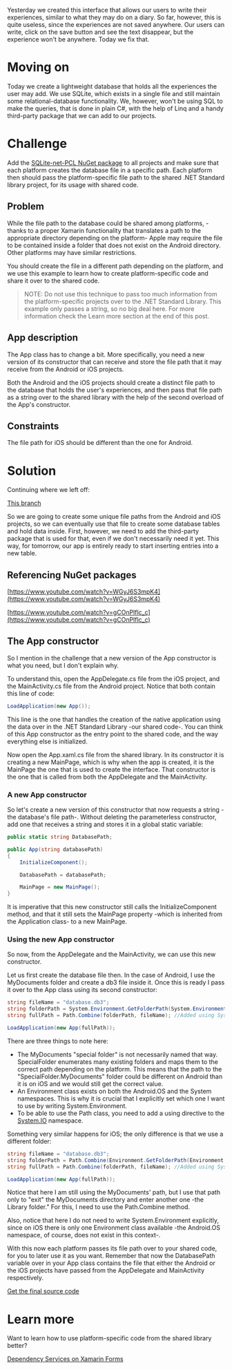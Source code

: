 Yesterday we created this interface that allows our users to write their experiences, similar to what they may do on a diary. So far, however, this is quite useless, since the experiences are not saved anywhere. Our users can write, click on the save button and see the text disappear, but the experience won't be anywhere. Today we fix that.

# Moving on

Today we create a lightweight database that holds all the experiences the user may add. We use SQLite, which exists in a single file and still maintain some relational-database functionality. We, however, won't be using SQL to make the queries, that is done in plain C#, with the help of Linq and a handy third-party package that we can add to our projects.

# Challenge

Add the [SQLite-net-PCL NuGet package](https://github.com/praeclarum/sqlite-net) to all projects and make sure that each platform creates the database file in a specific path. Each platform then should pass the platform-specific file path to the shared .NET Standard library project, for its usage with shared code.

## Problem

While the file path to the database could be shared among platforms, -thanks to a proper Xamarin functionality that translates a path to the appropriate directory depending on the platform- Apple may require the file to be contained inside a folder that does not exist on the Android directory. Other platforms may have similar restrictions.

You should create the file in a different path depending on the platform, and we use this example to learn how to create platform-specific code and share it over to the shared code.

> NOTE: Do not use this technique to pass too much information from the platform-specific projects over to the .NET Standard Library. This example only passes a string, so no big deal here. For more information check the Learn more section at the end of this post.

## App description

The App class has to change a bit. More specifically, you need a new version of its constructor that can receive and store the file path that it may receive from the Android or iOS projects.

Both the Android and the iOS projects should create a distinct file path to the database that holds the user's experiences, and then pass that file path as a string over to the shared library with the help of the second overload of the App's constructor.

## Constraints

The file path for iOS should be different than the one for Android.

# Solution

Continuing where we left off:

[This branch](https://github.com/LaloCo/10DaysOfXamarin/tree/Day3/initial)

So we are going to create some unique file paths from the Android and iOS projects, so we can eventually use that file to create some database tables and hold data inside. First, however, we need to add the third-party package that is used for that, even if we don't necessarily need it yet. This way, for tomorrow, our app is entirely ready to start inserting entries into a new table.

## Referencing NuGet packages

[https://www.youtube.com/watch?v=WGyJ6S3mpK4](https://www.youtube.com/watch?v=WGyJ6S3mpK4)

[https://www.youtube.com/watch?v=gCOnPlflc_c](https://www.youtube.com/watch?v=gCOnPlflc_c)

## The App constructor

So I mention in the challenge that a new version of the App constructor is what you need, but I don't explain why.

To understand this, open the AppDelegate.cs file from the iOS project, and the MainActivity.cs file from the Android project. Notice that both contain this line of code:

``` csharp
LoadApplication(new App());
```

This line is the one that handles the creation of the native application using the data over in the .NET Standard Library -our shared code-. You can think of this App constructor as the entry point to the shared code, and the way everything else is initialized.

Now open the App.xaml.cs file from the shared library. In its constructor it is creating a new MainPage, which is why when the app is created, it is the MainPage the one that is used to create the interface. That constructor is the one that is called from both the AppDelegate and the MainActivity.

### A new App constructor

So let's create a new version of this constructor that now requests a string -the database's file path-. Without deleting the parameterless constructor, add one that receives a string and stores it in a global static variable:

``` csharp
public static string DatabasePath;

public App(string databasePath)
{
    InitializeComponent();

    DatabasePath = databasePath;

    MainPage = new MainPage();
}
```

It is imperative that this new constructor still calls the InitializeComponent method, and that it still sets the MainPage property -which is inherited from the Application class- to a new MainPage.

### Using the new App constructor

So now, from the AppDelegate and the MainActivity, we can use this new constructor.

Let us first create the database file then. In the case of Android, I use the MyDocuments folder and create a db3 file inside it. Once this is ready I pass it over to the App class using its second constructor:

``` csharp
string fileName = "database.db3";
string folderPath = System.Environment.GetFolderPath(System.Environment.SpecialFolder.MyDocuments);
string fullPath = Path.Combine(folderPath, fileName); //Added using System.IO;

LoadApplication(new App(fullPath));
```

There are three things to note here:

- The MyDocuments "special folder" is not necessarily named that way. SpecialFolder enumerates many existing folders and maps them to the correct path depending on the platform. This means that the path to the "SpecialFolder.MyDocuments" folder could be different on Android than it is on iOS and we would still get the correct value.
- An Environment class exists on both the Android.OS and the System namespaces. This is why it is crucial that I explicitly set which one I want to use by writing System.Environment.
- To be able to use the Path class, you need to add a using directive to the [System.IO](http://system.io/) namespace.

Something very similar happens for iOS; the only difference is that we use a different folder:

``` csharp
string fileName = "database.db3";
string folderPath = Path.Combine(Environment.GetFolderPath(Environment.SpecialFolder.MyDocuments), "..", "Library");
string fullPath = Path.Combine(folderPath, fileName); //Added using System.IO;

LoadApplication(new App(fullPath));
```

Notice that here I am still using the MyDocuments' path, but I use that path only to "exit" the MyDocuments directory and enter another one -the Library folder." For this, I need to use the Path.Combine method.

Also, notice that here I do not need to write System.Environment explicitly, since on iOS there is only one Environment class available -the Android.OS namespace, of course, does not exist in this context-.

With this now each platform passes its file path over to your shared code, for you to later use it as you want. Remember that now the DatabasePath variable over in your App class contains the file that either the Android or the iOS projects have passed from the AppDelegate and MainActivity respectively.

[Get the final source code](https://github.com/LaloCo/10DaysOfXamarin/tree/Day3/final)

# Learn more

Want to learn how to use platform-specific code from the shared library better?

[Dependency Services on Xamarin Forms](https://lalorosas.com/blog/dependency-services)

